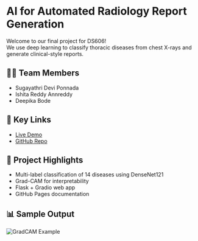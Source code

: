 # AI for Automated Radiology Report Generation

Welcome to our final project for DS606!  
We use deep learning to classify thoracic diseases from chest X-rays and generate clinical-style reports.

## 👩‍💻 Team Members
- Sugayathri Devi Ponnada
- Ishita Reddy Annreddy
- Deepika Bode

## 🔗 Key Links
- [Live Demo](https://sugayathri-ai-radiology.hf.space)
- [GitHub Repo](https://github.com/sugayathriponnada/DS606_TeamF_Ponnada_Annreddy_Bode_AI-RADIOLOGY_P3Final)

## 🧠 Project Highlights
- Multi-label classification of 14 diseases using DenseNet121
- Grad-CAM for interpretability
- Flask + Gradio web app
- GitHub Pages documentation

## 📊 Sample Output
![GradCAM Example](gradcam.png)
